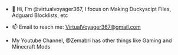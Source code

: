 - 👋 Hi, I’m @virtualvoyager367, I focus on Making Duckyscipt Files, Adguard Blocklists, etc
- 📫 Email to reach me: VirtualVoyager367@gmail.com

- My Youtube Channel, @Zemabri has other things like Gaming and Minecraft Mods 
